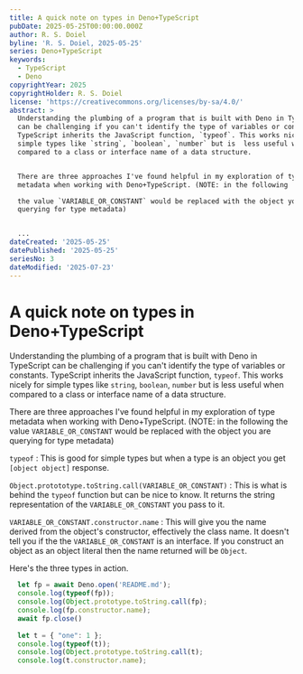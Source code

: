 ```yaml
---
title: A quick note on types in Deno+TypeScript
pubDate: 2025-05-25T00:00:00.000Z
author: R. S. Doiel
byline: 'R. S. Doiel, 2025-05-25'
series: Deno+TypeScript
keywords:
  - TypeScript
  - Deno
copyrightYear: 2025
copyrightHolder: R. S. Doiel
license: 'https://creativecommons.org/licenses/by-sa/4.0/'
abstract: >
  Understanding the plumbing of a program that is built with Deno in TypeScript
  can be challenging if you can't identify the type of variables or constants. 
  TypeScript inherits the JavaScript function, `typeof`. This works nicely for
  simple types like `string`, `boolean`, `number` but is  less useful when
  compared to a class or interface name of a data structure.


  There are three approaches I've found helpful in my exploration of type
  metadata when working with Deno+TypeScript. (NOTE: in the following

  the value `VARIABLE_OR_CONSTANT` would be replaced with the object you are
  querying for type metadata)


  ...
dateCreated: '2025-05-25'
datePublished: '2025-05-25'
seriesNo: 3
dateModified: '2025-07-23'
---
```


# A quick note on types in Deno+TypeScript

Understanding the plumbing of a program that is built with Deno in TypeScript can be challenging if you can't identify the type of variables or constants.  TypeScript inherits the JavaScript function, `typeof`. This works nicely for simple types like `string`, `boolean`, `number` but is  less useful when compared to a class or interface name of a data structure.

There are three approaches I've found helpful in my exploration of type metadata when working with Deno+TypeScript. (NOTE: in the following
the value `VARIABLE_OR_CONSTANT` would be replaced with the object you are querying for type metadata)

`typeof`
: This is good for simple types but when a type is an object you get `[object object]` response.

`Object.protototype.toString.call(VARIABLE_OR_CONSTANT)`
: This is what is behind the `typeof` function but can be nice to know. It returns the string representation of the `VARIABLE_OR_CONSTANT` you pass to it.

`VARIABLE_OR_CONSTANT.constructor.name`
: This will give you the name derived from the object's constructor, effectively the class name. It doesn't tell you if the the `VARIABLE_OR_CONSTANT` is an interface. If you construct an object as an object literal then the name returned will be `Object`.

Here's the three types in action.

~~~TypeScript
  let fp = await Deno.open('README.md');
  console.log(typeof(fp));
  console.log(Object.prototype.toString.call(fp);
  console.log(fp.constructor.name);
  await fp.close()
  
  let t = { "one": 1 };
  console.log(typeof(t));
  console.log(Object.prototype.toString.call(t);
  console.log(t.constructor.name);
~~~